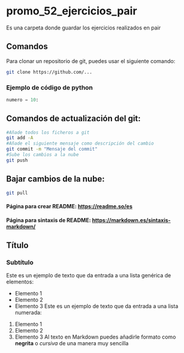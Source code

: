 # promo_52_ejercicios_pair

Es una carpeta donde guardar los ejercicios realizados en pair

## Comandos

Para clonar un repositorio de git, puedes usar el siguiente comando: 

```bash
git clone https://github.com/...
```

### Ejemplo de código de python

```python
numero = 10:
```

## Comandos de actualización del git:

```bash
#Añade todos los ficheros a git
git add -A
#Añade el siguiente mensaje como descripción del cambio
git commit -m "Mensaje del commit"
#Sube los cambios a la nube
git push
```

## Bajar cambios de la nube:

```bash
git pull
```

#### Página para crear README: https://readme.so/es
#### Página para sintaxis de README: https://markdown.es/sintaxis-markdown/

## Título
### Subtítulo
Este es un ejemplo de texto que da entrada a una lista genérica de elementos:
- Elemento 1
- Elemento 2
- Elemento 3
Este es un ejemplo de texto que da entrada a una lista numerada:
1. Elemento 1
2. Elemento 2
3. Elemento 3
Al texto en Markdown puedes añadirle formato como **negrita** o *cursiva* de una manera muy sencilla
